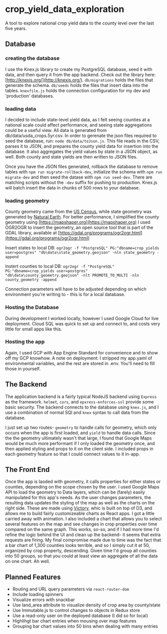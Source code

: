 # crop_yield_data_exploration
A tool to explore  national crop yield data to the county level over the last five years.

## Database

### creating the database
I use the Knex.js library to create my PostgreSQL database, seed it with data, and then query it from the app backend.  Check out the library here: [http://knexjs.org/](http://knexjs.org/).  `db/migrations` holds the files that generate the schema.  `db/seeds` holds the files that insert data into the tables.  `knexfile.js` holds the connection configuration for my dev and 'production' databases.

### loading data
I decided to include state-level yield data, as I felt seeing counties at a national scale could affect performance, and seeing state aggregations could be a useful view.  All data is generated from db/data/usda_crops.5yr.csv.  In order to gerenate the json files required to seed the database, run: `node db/data/toJson.js`.  This file reads in the CSV, parses it to JSON, and prepares the county yield data for insertion into the database.  It also aggregates the yield values by state in a JSON object, as well.  Both county and state yields are then written to JSON files.

Once you have the JSON files generated, rollback the database to remove tables with `npm run migrate-rollback-dev`, initialize the schema with `npm run migrate-dev` and then seed the datase with `npm run seed-dev`.  There are matching scripts without the `-dev` suffix for pushing to production.  Knex.js will batch insert the data in chunks of 500 rows to your database.

### loading geometry
County geometry came from the [US Census](https://www.census.gov/cgi-bin/geo/shapefiles/index.php?year=2019&layergroup=Counties+%28and+equivalent%29), while state geometry was generated by [Natural Earth](https://www.naturalearthdata.com/downloads/10m-cultural-vectors/).  For better performance, I simplified the county geometry using [https://mapshaper.org](https://mapshaper.org)  I used OGR2OGR to insert the geometry, an open source tool that is part of the GDAL library, available at [https://gdal.org/programs/ogr2ogr.html](https://gdal.org/programs/ogr2ogr.html)

Insert states to local DB: `ogr2ogr -f "PostgreSQL" PG:"dbname=crop_yields user=postgres" "db\data\state_geometry.geojson" -nln state_geometry -append`

Instert counties to local DB: `ogr2ogr -f "PostgreSQL" PG:"dbname=crop_yields user=postgres" "db\data\county_geometry.geojson" -nlt PROMOTE_TO_MULTI -nln county_geometry -append`

Connection parameters will have to be adjusted depending on which environment you're writing to - this is for a local database.

### Hosting the Database
During development I worked locally, however I used Google Cloud for live deployment.  Cloud SQL was quick to set up and connect to, and costs very little for small apps like this.

### Hosting the app
Again, I used GCP with App Engine Standard for convenience and to show off my GCP knowhow. A note on deployment: I stripped my app.yaml of environmental variables, and the rest are stored in .env.  You'll need to fill those in yourself.

## The Backend
The application backend is a fairly typical NodeJS backend using `Express` as the framework.  `helmet`, `cors`, and `epxress-enforces-ssl` provide some basic security.  The backend connects to the database using `knex.js`, and I use a combination of normal SQl and `knex` syntax to call data from the database.

I just set up two routes- `geometry` to handle calls for geometry, which only occurs when the app is first loaded, and `yield` to handle data calls.  Since the the geometry ultimately wasn't that large, I found that Google Maps would be much more performant if I only loaded the geometry once, and then applied styling and props to it on the client side.  I included props in each geometry feature so that I could connect values to it in-app.

## The Front End
Once the app is laoded with geometry, it calls properties for either states or counties, depending on the scope chosen by the user.  I used Google Maps API to load the geometry to Data layers, which can be (farely) easily manipulated for this app's needs.  As the user changes parameters, the resulting data updates the styling of the map as well as the charts on the right side.  These are made using [Victory](https://formidable.com/open-source/), whic is built on top of D3, and allows me to build fairly customizeable charts as React apps.  I got a little carried away with animation.  I also included a chart that allows you to select several features on the map and see changes in crop properties over time compared on the same graph.  This works, so-so, and if I had more time I'd refine the logic behind the UI and clean up the backend- it seems that extra requests are firing.  My final compromise made due to time was the fact that a bar chart of 1,300 counties looks terrible, and so I simply cut it at 50, organized by crop property, descending.  Given time I'd group all counties into 50 groups, so that you could at least view an aggregate of all the data on one chart.  Ah well.

## Planned Features

* Routing and URL query parameters via `react-router-dom`
* Include loading spinners
* Visualize errors with snackbar
* Use land_area attribute to visualize density of crop area by county/state
* Use Immutable.js to control changes to objects in Redux store
* Use a read-only user on the deployed database (I did so for local)
* Highlihgt bar chart entries when mousing over map features
* Grouping bar chart values into 50 bins when dealing with many entries